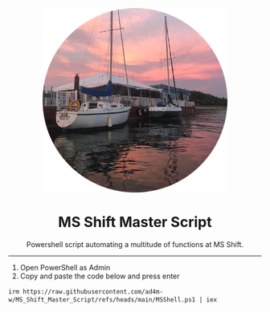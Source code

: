 <p align="center"><img src="https://raw.githubusercontent.com/ad4m-w/ad4m-w.github.io/refs/heads/main/profile.png" alt="ad4m profile picture"></p>

<h1 align="center">MS Shift Master Script</h1>

<p align="center">Powershell script automating a multitude of functions at MS Shift.</p>

<hr>

1.   Open PowerShell as Admin
2.   Copy and paste the code below and press enter 
```
irm https://raw.githubusercontent.com/ad4m-w/MS_Shift_Master_Script/refs/heads/main/MSShell.ps1 | iex
```
